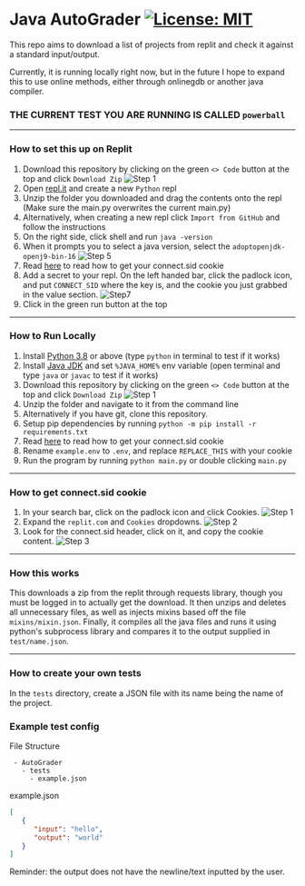 # Java AutoGrader [![License: MIT](https://img.shields.io/badge/License-MIT-yellow.svg)](https://opensource.org/licenses/MIT)

This repo aims to download a list of projects from replit and check it against a standard input/output.

Currently, it is running locally right now, but in the future I hope to expand this to use online methods, either
through onlinegdb or another java compiler.

### THE CURRENT TEST YOU ARE RUNNING IS CALLED `powerball`

---

### How to set this up on Replit

1. Download this repository by clicking on the green `<> Code` button at the top and click `Download Zip`
   ![Step 1](https://files.catbox.moe/dsgaeg.png)
2. Open [repl.it](https://replit.com/~) and create a new `Python` repl
3. Unzip the folder you downloaded and drag the contents onto the repl (Make sure the main.py overwrites the current
   main.py)
4. Alternatively, when creating a new repl click `Import from GitHub` and follow the instructions
5. On the right side, click shell and run `java -version`
6. When it prompts you to select a java version, select the `adoptopenjdk-openj9-bin-16`
   ![Step 5](https://files.catbox.moe/30cd7g.png)
7. Read [here](https://github.com/Chitaso/Java-AutoGrader/tree/master#how-to-get-connectsid-cookie) to read how to get
   your connect.sid cookie
8. Add a secret to your repl. On the left handed bar, click the padlock icon, and put `CONNECT_SID` where the key is,
   and the cookie you just grabbed in the value section.
   ![Step7](https://files.catbox.moe/1yljn8.png)
9. Click in the green run button at the top

---

### How to Run Locally

1. Install [Python 3.8](https://www.python.org/downloads/) or above (type `python` in terminal to test if it works)
2. Install [Java JDK](https://www.oracle.com/java/technologies/javase/javase8-archive-downloads.html) and set
   `%JAVA_HOME%` env variable (open terminal and type `java` or `javac` to test if it works)
3. Download this repository by clicking on the green `<> Code` button at the top and click `Download Zip`
   ![Step 1](https://files.catbox.moe/dsgaeg.png)
4. Unzip the folder and navigate to it from the command line
5. Alternatively if you have git, clone this repository.
6. Setup pip dependencies by running `python -m pip install -r requirements.txt`
7. Read [here](https://github.com/Chitaso/Java-AutoGrader/tree/master#how-to-get-connectsid-cookie) to read how to get
   your connect.sid cookie
8. Rename `example.env` to `.env`, and replace `REPLACE_THIS` with your cookie
9. Run the program by running `python main.py` or double clicking `main.py`

---

### How to get connect.sid cookie

1. In your search bar, click on the padlock icon and click Cookies.
   ![Step 1](https://files.catbox.moe/m7yysy.png)
2. Expand the `replit.com` and `Cookies` dropdowns.
   ![Step 2](https://files.catbox.moe/9igp8p.png)
3. Look for the connect.sid header, click on it, and copy the cookie content.
   ![Step 3](https://files.catbox.moe/doazii.png)

---

### How this works

This downloads a zip from the replit through requests library, though you must be logged in to actually get the
download. It then unzips and deletes all unnecessary files, as well as injects mixins based off the
file `mixins/mixin.json`. Finally, it compiles all the java files and runs it using python's subprocess library and
compares it to the output supplied in `test/name.json`.

---

### How to create your own tests

In the `tests` directory, create a JSON file with its name being the name of the project.

### Example test config

File Structure

```
 - AutoGrader
   - tests
     - example.json
```

example.json

```json
[
   {
      "input": "hello",
      "output": "world"
   }
]
```

Reminder: the output does not have the newline/text inputted by the user.

